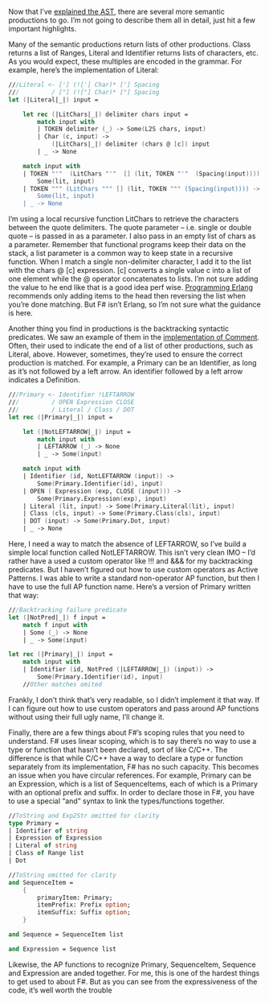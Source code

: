 Now that I’ve [explained the
AST](http://devhawk.net/2007/12/19/practical-f-parsing-the-abstract-syntax-tree/),
there are several more semantic productions to go. I’m not going to
describe them all in detail, just hit a few important highlights.

Many of the semantic productions return lists of other productions.
Class returns a list of Ranges, Literal and Identifier returns lists of
characters, etc. As you would expect, these multiples are encoded in the
grammar. For example, here’s the implementation of Literal:

``` fsharp
///Literal <- ['] (!['] Char)* ['] Spacing
///         / ["] (!["] Char)* ["] Spacing
let (|Literal|_|) input =

    let rec (|LitChars|_|) delimiter chars input =
        match input with
        | TOKEN delimiter (_) -> Some(L2S chars, input)
        | Char (c, input) ->  
            (|LitChars|_|) delimiter (chars @ [c]) input
        | _ -> None

    match input with
    | TOKEN "'"  (LitChars "'"  [] (lit, TOKEN "'"  (Spacing(input)))) ->  
        Some(lit, input)
    | TOKEN """ (LitChars """ [] (lit, TOKEN """ (Spacing(input)))) ->  
        Some(lit, input)
    | _ -> None
```

I’m using a local recursive function LitChars to retrieve the characters
between the quote delimiters. The quote parameter – i.e. single or
double quote – is passed in as a parameter. I also pass in an empty list
of chars as a parameter. Remember that functional programs keep their
data on the stack, a list parameter is a common way to keep state in a
recursive function. When I match a single non-delimiter character, I add
it to the list with the chars @ [c] expression. [c] converts a single
value c into a list of one element while the @ operator concatenates to
lists. I’m not sure adding the value to he end like that is a good idea
perf wise. [Programming
Erlang](http://www.pragprog.com/titles/jaerlang/) recommends only adding
items to the head then reversing the list when you’re done matching. But
F\# isn’t Erlang, so I’m not sure what the guidance is here.

Another thing you find in productions is the backtracking syntactic
predicates. We saw an example of them in the [implementation of
Comment](http://devhawk.net/2007/12/17/practical-f-parsing-syntactical-productions-2/).
Often, their used to indicate the end of a list of other productions,
such as Literal, above. However, sometimes, they’re used to ensure the
correct production is matched. For example, a Primary can be an
Identifier, as long as it’s not followed by a left arrow. An identifier
followed by a left arrow indicates a Definition.

``` fsharp
///Primary <- Identifier !LEFTARROW
///         / OPEN Expression CLOSE
///         / Literal / Class / DOT
let rec (|Primary|_|) input =

    let (|NotLEFTARROW|_|) input =
        match input with
        | LEFTARROW (_) -> None
        | _ -> Some(input)

    match input with
    | Identifier (id, NotLEFTARROW (input)) ->  
        Some(Primary.Identifier(id), input)
    | OPEN ( Expression (exp, CLOSE (input))) ->
        Some(Primary.Expression(exp), input)
    | Literal (lit, input) -> Some(Primary.Literal(lit), input)
    | Class (cls, input) -> Some(Primary.Class(cls), input)
    | DOT (input) -> Some(Primary.Dot, input)
    | _ -> None
```

Here, I need a way to match the absence of LEFTARROW, so I’ve build a
simple local function called NotLEFTARROW. This isn’t very clean IMO –
I’d rather have a used a custom operator like !!! and &&& for my
backtracking predicates. But I haven’t figured out how to use custom
operators as Active Patterns. I was able to write a standard
non-operator AP function, but then I have to use the full AP function
name. Here’s a version of Primary written that way:

``` fsharp
///Backtracking failure predicate
let (|NotPred|_|) f input =
    match f input with
    | Some (_) -> None
    | _ -> Some(input)

let rec (|Primary|_|) input =
    match input with
    | Identifier (id, NotPred (|LEFTARROW|_|) (input)) ->  
        Some(Primary.Identifier(id), input)
    //Other matches omited
```

Frankly, I don’t think that’s very readable, so I didn’t implement it
that way. If I can figure out how to use custom operators and pass
around AP functions without using their full ugly name, I’ll change it.

Finally, there are a few things about F\#’s scoping rules that you need
to understand. F\# uses linear scoping, which is to say there’s no way
to use a type or function that hasn’t been declared, sort of like C/C++.
The difference is that while C/C++ have a way to declare a type or
function separately from its implementation, F\# has no such capacity.
This becomes an issue when you have circular references. For example,
Primary can be an Expression, which is a list of SequenceItems, each of
which is a Primary with an optional prefix and suffix. In order to
declare those in F\#, you have to use a special “and” syntax to link the
types/functions together.

``` fsharp
//ToString and Exp2Str omitted for clarity
type Primary =
| Identifier of string
| Expression of Expression
| Literal of string
| Class of Range list
| Dot  

//ToString omitted for clarity
and SequenceItem =
    {  
        primaryItem: Primary;
        itemPrefix: Prefix option;
        itemSuffix: Suffix option;
    }

and Sequence = SequenceItem list

and Expression = Sequence list
```

Likewise, the AP functions to recognize Primary, SequenceItem, Sequence
and Expression are anded together. For me, this is one of the hardest
things to get used to about F\#. But as you can see from the
expressiveness of the code, it’s well worth the trouble
